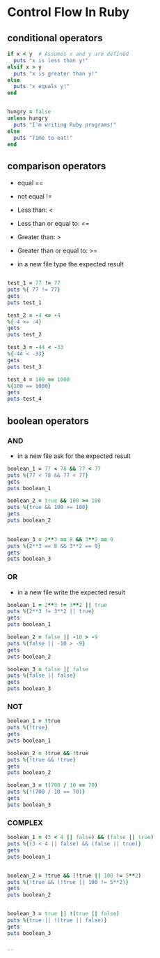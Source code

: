 # Control Flow In Ruby


## conditional operators


```rb
if x < y  # Assumes x and y are defined
  puts "x is less than y!"
elsif x > y
  puts "x is greater than y!"
else
  puts "x equals y!"
end


hungry = false
unless hungry
  puts "I'm writing Ruby programs!"
else
  puts "Time to eat!"
end
```
## comparison operators

* equal == 
* not equal !=
* Less than: <
* Less than or equal to: <=
* Greater than: >
* Greater than or equal to: >=

* in a new file type the expected result
```rb

test_1 = 77 != 77
puts %{ 77 != 77}
gets
puts test_1  

test_2 = -4 <= -4
%{-4 <= -4}
gets
puts test_2  

test_3 = -44 < -33
%{-44 < -33}
gets
puts test_3  

test_4 = 100 == 1000
%{100 == 1000}
gets
puts test_4  


```

## boolean operators

### AND
* in a new file ask for the expected result
```rb
boolean_1 = 77 < 78 && 77 < 77
puts %{77 < 78 && 77 < 77}
gets
puts boolean_1

boolean_2 = true && 100 >= 100
puts %{true && 100 >= 100}
gets
puts boolean_2 
 

boolean_3 = 2**3 == 8 && 3**2 == 9
puts %{2**3 == 8 && 3**2 == 9}
gets
puts boolean_3
```

### OR
* in a new file write the expected result
```rb
boolean_1 = 2**3 != 3**2 || true
puts %{2**3 != 3**2 || true}
gets
puts boolean_1  

boolean_2 = false || -10 > -9
puts %{false || -10 > -9}
gets
puts boolean_2   

boolean_3 = false || false
puts %{false || false}
gets
puts boolean_3  
```

### NOT
```rb
boolean_1 = !true
puts %{!true}
gets
puts boolean_1  

boolean_2 = !true && !true
puts %{!true && !true}
gets
puts boolean_2  

boolean_3 = !(700 / 10 == 70)
puts %{!(700 / 10 == 70)}
gets
puts boolean_3  
```



### COMPLEX
```rb
boolean_1 = (3 < 4 || false) && (false || true)
puts %{(3 < 4 || false) && (false || true)}
gets
puts boolean_1 


boolean_2 = !true && (!true || 100 != 5**2)
puts %{!true && (!true || 100 != 5**2)}
gets
puts boolean_2 


boolean_3 = true || !(true || false)
puts %{true || !(true || false)}
gets
puts boolean_3 


``